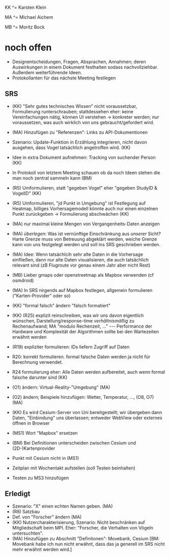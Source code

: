 KK ^= Karsten Klein

MA ^= Michael Aichem

MB ^= Moritz Bock



# noch offen

* Designentscheidungen, Fragen, Absprachen, Annahmen; deren Auswirkungen in einem Dokument festhalten sodass nachvollziehbar. Außerdem weiterführende Ideen.
* Protokollanten für das nächste Meeting festlegen

## SRS


* (KK) "Sehr gutes technisches Wissen" nicht voraussetzbar, Formulierung runterschrauben; stattdessehen eher: keine Vereinfachungen nätig, können UI verstehen -> konkreter werden; nur voraussetzen, was auch wirklich von uns gebraucht/gefordert wird.


* (MA) Hinzufügen zu "Referenzen": Links zu API-Dokumentionen

* Szenario: Update-Funktion in Erzählung  integrieren, nicht davon ausgehen, dass Vogel tatsächlich angetroffen wird. (KK)

* Idee in extra Dokument aufnehmen: Tracking von suchender Person (KK)
* In Protokoll von letztem Meeting schauen ob da noch Ideen stehen die man noch zentral sammeln kann (BM)

* (R5) Umformulieren, statt "gegeben Vogel" eher "gegeben StudyID & VogelID" (KK)
* (R5) Umformulieren, "jd Punkt in Umgebung" ist Festlegung auf Heatmap, billiges Vorhersagemodell könnte auch nur einen einzelnen Punkt zurückgeben -> Formulierung abschwächen (KK)

* (MA) nur maximal kleine Mengen von Vergangenheits-Daten anzeigen
* (MA) *überlegen*: Was ist vernünftige Einschränkung aus *unserer* Sicht? Harte Grenze muss von Betreuung abgeklärt werden, weiche Grenze kann von uns festgelegt werden und soll ins SRS geschrieben werden.

* (MA) Idee: Wenn tatsächlcih sehr alte Daten in die Vorhersage einfließen, dann nur alte Daten visualisieren, die auch tatsächlich relevant sind (zB Flugroute vor genau einem Jahr aber nicht Rest)

* (MB) Lieber gmaps oder openstreetmap als Mapbox verwenden (cf osmdroid)

* (MA) In SRS nirgends auf Mapbox festlegen, allgemein formulieren ("Karten-Provider" oder so)

* (KK) "formal falsch" ändern "falsch formatiert"

* (KK) (R25) explizit reinschreiben, was wir uns davon eigentlich wünschen, Darstellung/response-time *verhältnismäßig* zu Rechenaufwand; MA "modulo Rechenzeit, ..." --- Performance der Hardware und Komplexität der Algorithmen sollte bei den Wartezeiten erwähnt werden

* (R19) expliziter formulieren: IDs liefern Zugriff auf Daten

* R20: korrekt formulieren. formal falsche Daten werden ja nicht für Berechnung verwendet.

* R24 formulierung eher: Alle Daten werden aufbereitet, auch wenn formal falsche darunter sind (KK)

* (O1) ändern: Virtual-Reality-"Umgebung" (MA)

* (O2) ändern; Beispiele hinzufügen: Wetter, Temperatur, ..., (O8, O7) (MA)

* (KK) Es wird Cesium-Server von Uni bereitgestellt; wir übergeben dann Daten, "Einbindung" uns überlassen; entweder WebView oder externes öffnen in Browser

* (MS1) Wort "Mapbox" ersetzen

* (BM) Bei Definitionen unterscheiden zwischen Cesium und (2D-)Kartenprovider

* Punkt mit Cesium nicht in (MS1)

* Zeitplan mit Wochentakt aufstellen (soll Testen beinhalten)

* Testen zu MS3 hinzufügen



## Erledigt

* Szenario: "X" einen echten Namen geben. (MA)
* (R8) Satzbau
* Def. von "Forscher" ändern (MA)
* (KK) Nutzercharakterisierung, Szenario: Nicht beschränken auf Mitgliedschaft beim MPI. Eher: "Forscher, die Verhalten von Vögeln untersuchten".
* (MA) Hinzufügen zu Abschnitt "Definitonen": Movebank, Cesium [BM: Movebank habe ich nun nicht erwähnt, dass das ja generell im SRS nicht mehr erwähnt werden wird.]
